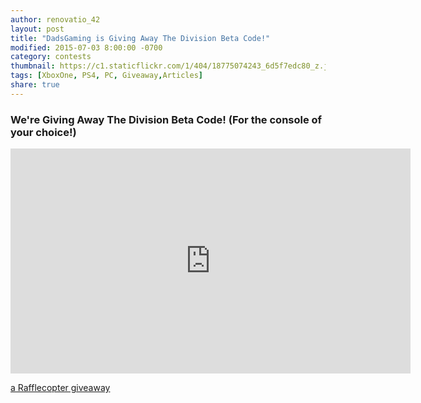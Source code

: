 ```yaml
---
author: renovatio_42
layout: post
title: "DadsGaming is Giving Away The Division Beta Code!"
modified: 2015-07-03 8:00:00 -0700
category: contests
thumbnail: https://c1.staticflickr.com/1/404/18775074243_6d5f7edc80_z.jpg
tags: [XboxOne, PS4, PC, Giveaway,Articles]
share: true
---
```


### We're Giving Away The Division Beta Code! (For the console of your choice!) 



<iframe src="https://www.flickr.com/photos/126304189@N08/18775074243/in/dateposted-public/player/" width="640" height="360" frameborder="0" allowfullscreen webkitallowfullscreen mozallowfullscreen oallowfullscreen msallowfullscreen></iframe>


<a class="rcptr" href="http://www.rafflecopter.com/rafl/display/5407d0de8/" rel="nofollow" data-raflid="5407d0de8" data-theme="classic" data-template="" id="rcwidget_jnk71jec">a Rafflecopter giveaway</a>
<script src="//widget-prime.rafflecopter.com/launch.js"></script>
